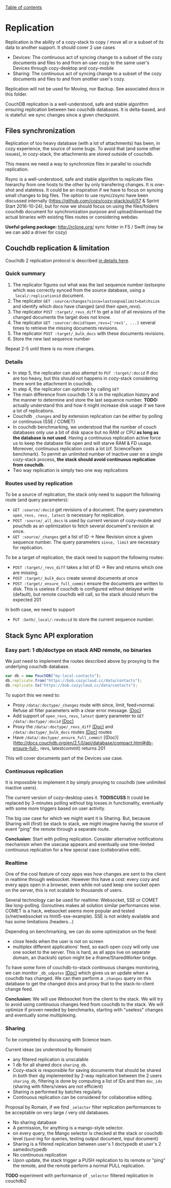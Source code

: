 [Table of contents](README.md#table-of-contents)

# Replication

Replication is the ability of a cozy-stack to copy / move all or a subset of its
data to another support. It should cover 2 use cases

* Devices: The continuous act of syncing change to a subset of the cozy
  documents and files to and from an user cozy to the same user's Devices
  through cozy-desktop and cozy-mobile
* Sharing: The continuous act of syncing change to a subset of the cozy
  documents and files to and from another user's cozy.

Replication will not be used for Moving, nor Backup. See associated docs in this
folder.

CouchDB replication is a well-understood, safe and stable algorithm ensuring
replication between two couchdb databases. It is delta-based, and is stateful:
we sync changes since a given checkpoint.

## Files synchronization

Replication of too heavy database (with a lot of attachments) has been, in cozy
experience, the source of some bugs. To avoid that (and some other issues), in
cozy-stack, the attachments are stored outside of couchdb.

This means we need a way to synchronize files in parallel to couchdb
replication.

Rsync is a well-understood, safe and stable algorithm to replicate files
hierarchy from one hosts to the other by only transfering changes. It is
one-shot and stateless. It could be an inspiration if we have to focus on
syncing small changes to big files. The option to use rsync/zsync have been
discussed internally (https://github.com/cozy/cozy-stack/pull/57 & Sprint Start
2016-10-24), but for now we should focus on using the files/folders couchdb
document for synchronization purpose and upload/download the actual binaries
with existing files routes or considering webdav.

**Useful golang package:** http://rclone.org/ sync folder in FS / Swift (may be
we can add a driver for cozy)

## Couchdb replication & limitation

Couchdb 2 replication protocol is described
[in details here](http://docs.couchdb.org/en/2.1.0/replication/protocol.html).

### Quick summary

1. The replicator figures out what was the last sequence number _lastseqno_
   which was correctly synced from the source database, using a
   `_local/:replicationid` document.
2. The replicator `GET :source/changes?since=lastseqno&limit=batchsize` and
   identify which docs have changed (and their _open_revs_).
3. The replicator `POST :target/_revs_diff` to get a list of all revisions of
   the changed documents the target does not know.
4. The replicator `GET :source/:docid?open_revs=['rev1', ...]` several times to
   retrieve the missing documents revisions.
5. The replicator `POST :target/_bulk_docs` with these documents revisions.
6. Store the new last sequence number

Repeat 2-5 until there is no more changes.

### Details

* In step 5, the replicator can also attempt to `PUT :target/:docid` if doc are
  too heavy, but this should not happens in cozy-stack considering there wont be
  attachment in couchdb.
* In step 4, the replicator can optimize by calling `GET`
* The main difference from couchdb 1.X is in the replication history and the
  manner to determine and store the last sequence number. **TODO:** actually
  understand this and how it might increase disk usage if we have a lot of
  replications.
* Couchdb `_changes` and by extension replication can be either by polling or
  continuous (SSE / COMET)
* In couchdb benchmarking, we understood that the number of couch databases only
  use a bit of disk space but no RAM or CPU **as long as the database is not
  used**. Having a continuous replication active force us to keep the database
  file open and will starve RAM & FD usage. Moreover, continuous replication
  costs a lot (cf. ScienceTeam benchmark). To permit an unlimited number of
  inactive user on a single cozy-stack process, **the stack should avoid
  continuous replication from couchdb**.
* Two way replication is simply two one way replications

### Routes used by replication

To be a source of replication, the stack only need to support the following
route (and query parameters):

* `GET :source/:docid` get revisions of a document. The query parameters
  `open_revs, revs, latest` is necessary for replication.
* `POST :source/_all_docs` is used by current version of cozy-mobile and pouchdb
  as an optimization to fetch several document's revision at once.
* `GET :source/_changes` get a list of ID -> New Revision since a given sequence
  number. The query parameters `since, limit` are necessary for replication.

To be a target of replication, the stack need to support the following routes:

* `POST :target/_revs_diff` takes a list of ID -> Rev and returns which one are
  missing.
* `POST :target/_bulk_docs` create several documents at once
* `POST :target/_ensure_full_commit` ensure the documents are written to disk.
  This is useless if couchdb is configured without delayed write (default), but
  remote couchdb will call, so the stack should return the expected 201

In both case, we need to support

* `PUT :both/_local/:revdocid` to store the current sequence number.

## Stack Sync API exploration

### Easy part: 1 db/doctype on stack AND remote, no binaries

We _just_ need to implement the routes described above by proxying to the
underlying couchdb database.

```javascript
var db = new PouchDB("my-local-contacts");
db.replicate.from("https://bob.cozycloud.cc/data/contacts");
db.replicate.to("https://bob.cozycloud.cc/data/contacts");
```

To suport this we need to:

* Proxy `/data/:doctype/_changes` route with since, limit, feed=normal. Refuse
  all filter parameters with a clear error message.
  [(Doc)](http://docs.couchdb.org/en/2.1.0/api/database/changes.html)
* Add support of `open_revs`, `revs`, `latest` query parameter to `GET
  /data/:doctype/:docid`
  [(Doc) ](http://docs.couchdb.org/en/2.1.0/api/document/common.html?highlight=open_revs#get--db-docid)
* Proxy the `/data/:doctype/_revs_diff`
  [(Doc)](http://docs.couchdb.org/en/2.1.0/api/database/misc.html#db-revs-diff)
  and `/data/:doctype/_bulk_docs` routes
  [(Doc)](http://docs.couchdb.org/en/2.1.0/api/database/bulk-api.html) routes
* Have `/data/:doctype/_ensure_full_commit`
  [(Doc)](http://docs.couchdb.org/en/2.1.0/api/database/compact.html#db-ensure-full-,
  revs, latestcommit) returns 201

This will cover documents part of the Devices use case.

### Continuous replication

It is impossible to implement it by simply proxying to couchdb (see unlimited
inactive users).

The current version of cozy-desktop uses it. **TODISCUSS** It could be replaced
by 3-minutes polling without big losses in functionality, eventually with some
more triggers based on user activity.

The big use case for which we might want it is Sharing. But, because Sharing
will (first) be stack to stack, we might imagine having the source of event
"ping" the remote through a separate route.

**Conclusion:** Start with polling replication. Consider alternative
notifications mechanism when the usecase appears and eventually use time-limited
continuous replication for a few special case (collaborative edit).

### Realtime

One of the cool feature of cozy apps was how changes are sent to the client in
realtime through websocket. However this have a cost: every cozy and every apps
open in a browser, even while not used keep one socket open on the server, this
is not scalable to thousands of users.

Several technology can be used for realtime: Websocket, SSE or COMET like
long-polling. Goroutines makes all solution similar performances wise. COMET is
a hack, websocket seems more popular and tested (x/net/websocket vs
html5-sse-example). SSE is not widely available and has some limitations
(headers...)

Depending on benchmarking, we can do some optimization on the feed:

* close feeds when the user is not on screen
* multiplex different applications' feed, so each open cozy will only use one
  socket to the server. This is hard, as all apps live on separate domain, an
  (hackish) option might be a iframe/SharedWorker bridge.

To have some form of couchdb-to-stack continuous changes monitoring, we can
monitor `_db_udpates`
[(Doc)](http://docs.couchdb.org/en/2.1.0/api/server/common.html#db-updates)
which gives us an update when a couchdb has changed. We can then perform a
`_changes` query on this database to get the changed docs and proxy that to the
stack-to-client change feed.

**Conclusion:** We will use Websocket from the client to the stack. We will try
to avoid using continuous changes feed from couchdb to the stack. We will
optimize if proven needed by benchmarks, starting with "useless" changes and
eventually some multiplexing.

### Sharing

To be completed by discussing with Science team.

Current ideas (as understood by Romain)

* any filtered replication is unscalable
* 1 db for all shared docs `sharing_db`.
* Cozy-stack is responsible for saving documents that should be shared in both
  their dg implemented by 2-way replication between the 2 users `sharing_db`,
  filtering is done by computing a list of IDs and then `doc_ids` (sharing with
  filters/views are not efficient)
* Sharing is performed by batches regularly.
* Continuous replication can be considered for collaborative editing.

Proposal by Romain, if we find `_selector` filter replication performances to be
acceptable on very large / very old databases.

* No sharing database
* A permission, for anything is a mango-style selector.
* on every query, the Mango selector is checked at the stack or couchdb level
  (`$and`-ing for queries, testing output document, input document)
* Sharing is a filtered replication between user's 1 doctypedb et user's 2
  samedoctypedb
* No continuous replication
* Upon update, the stack trigger a PUSH replication to its remote or "ping" the
  remote, and the remote perform a normal PULL replication.

**TODO** experiment with performance of `_selector` filtered replication in
couchdb2
